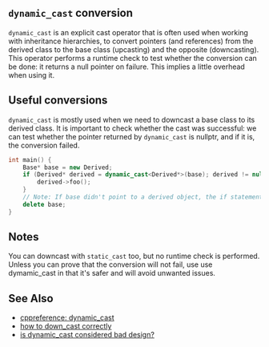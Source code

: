 ## `dynamic_cast` conversion
`dynamic_cast` is an explicit cast operator that is often used when working with inheritance hierarchies, to convert pointers
(and references) from the derived  class to the base class (upcasting) and the opposite (downcasting). 
This operator performs a runtime check to test whether the conversion can be done: it returns a null pointer on failure. 
This implies a little overhead when using it.

## Useful conversions
`dynamic_cast` is mostly used when we need to downcast a base class to its derived class. 
It is important to check whether the cast was successful: we can test whether the pointer returned by 
`dynamic_cast` is nullptr, and if it is, the conversion failed.
```cpp
int main() {
    Base* base = new Derived;
    if (Derived* derived = dynamic_cast<Derived*>(base); derived != nullptr) /* Check that the conversion did not fail */ {
        derived->foo();
    }
    // Note: If base didn't point to a derived object, the if statement would never execute because derived would be null
    delete base;
}
```

## Notes
You can downcast with `static_cast` too, but no runtime check is performed.
Unless you can prove that the conversion will not fail, use use dymamic_cast in that it's safer and will avoid
unwanted issues.


## See Also
- [cppreference: dynamic_cast](https://en.cppreference.com/w/cpp/language/dynamic_cast)
- [how to down_cast correctly](https://stackoverflow.com/questions/52556957/how-to-use-dynamic-cast-to-downcast-correctly)
- [is dynamic_cast considered bad design?](https://stackoverflow.com/questions/48612271/use-case-of-dynamic-cast)
